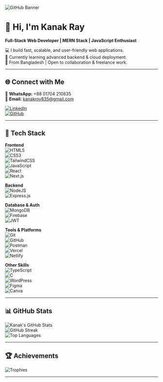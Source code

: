 <!-- Banner -->
![GitHub Banner]([https://i.ibb.co/5TQ5m9n/github-banner.png](https://i.ibb.co.com/20LYqQGs/Black-Modern-Minimalist-Simple-Technology-Banner.png)) 

# 👋 Hi, I'm Kanak Ray  
**Full-Stack Web Developer | MERN Stack | JavaScript Enthusiast**

💻 I build fast, scalable, and user-friendly web applications.  
🎯 Currently learning advanced backend & cloud deployment.  
📍 From Bangladesh | Open to collaboration & freelance work.  

---

## 🌐 Connect with Me
📱 **WhatsApp:** +88 01704 210835  
📧 **Email:** [kanakroy835@gmail.com](mailto:kanakroy835@gmail.com)  

[![LinkedIn](https://img.shields.io/badge/LinkedIn-%230077B5.svg?style=for-the-badge&logo=linkedin&logoColor=white)](https://linkedin.com/in/captain-kanak)  
[![GitHub](https://img.shields.io/badge/GitHub-181717.svg?style=for-the-badge&logo=github&logoColor=white)](https://github.com/Captain-Kanak)  

---

## 🚀 Tech Stack

**Frontend**  
![HTML5](https://img.shields.io/badge/html5-%23E34F26.svg?style=for-the-badge&logo=html5&logoColor=white)  
![CSS3](https://img.shields.io/badge/css3-%231572B6.svg?style=for-the-badge&logo=css3&logoColor=white)  
![TailwindCSS](https://img.shields.io/badge/tailwindcss-%2338B2AC.svg?style=for-the-badge&logo=tailwind-css&logoColor=white)  
![JavaScript](https://img.shields.io/badge/javascript-%23323330.svg?style=for-the-badge&logo=javascript&logoColor=%23F7DF1E)  
![React](https://img.shields.io/badge/react-%2320232a.svg?style=for-the-badge&logo=react&logoColor=%2361DAFB)  
![Next.js](https://img.shields.io/badge/Next-black?style=for-the-badge&logo=next.js&logoColor=white)  

**Backend**  
![NodeJS](https://img.shields.io/badge/node.js-6DA55F?style=for-the-badge&logo=node.js&logoColor=white)  
![Express.js](https://img.shields.io/badge/express.js-%23404d59.svg?style=for-the-badge&logo=express&logoColor=%2361DAFB)  

**Database & Auth**  
![MongoDB](https://img.shields.io/badge/MongoDB-%234ea94b.svg?style=for-the-badge&logo=mongodb&logoColor=white)  
![Firebase](https://img.shields.io/badge/firebase-%23039BE5.svg?style=for-the-badge&logo=firebase)  
![JWT](https://img.shields.io/badge/JWT-black?style=for-the-badge&logo=JSON%20web%20tokens)  

**Tools & Platforms**  
![Git](https://img.shields.io/badge/git-%23F05033.svg?style=for-the-badge&logo=git&logoColor=white)  
![GitHub](https://img.shields.io/badge/github-%23121011.svg?style=for-the-badge&logo=github&logoColor=white)  
![Postman](https://img.shields.io/badge/Postman-FF6C37?style=for-the-badge&logo=postman&logoColor=white)  
![Vercel](https://img.shields.io/badge/vercel-%23000000.svg?style=for-the-badge&logo=vercel&logoColor=white)  
![Netlify](https://img.shields.io/badge/netlify-%23000000.svg?style=for-the-badge&logo=netlify&logoColor=#00C7B7)  

**Other Skills**  
![TypeScript](https://img.shields.io/badge/typescript-%23007ACC.svg?style=for-the-badge&logo=typescript&logoColor=white)  
![C](https://img.shields.io/badge/c-%2300599C.svg?style=for-the-badge&logo=c&logoColor=white)  
![WordPress](https://img.shields.io/badge/WordPress-%23117AC9.svg?style=for-the-badge&logo=WordPress&logoColor=white)  
![Figma](https://img.shields.io/badge/figma-%23F24E1E.svg?style=for-the-badge&logo=figma&logoColor=white)  
![Canva](https://img.shields.io/badge/Canva-%2300C4CC.svg?style=for-the-badge&logo=Canva&logoColor=white)  

---

## 📊 GitHub Stats
![Kanak's GitHub Stats](https://github-readme-stats.vercel.app/api?username=Captain-Kanak&theme=tokyonight&hide_border=false&include_all_commits=true&count_private=true)  
![GitHub Streak](https://nirzak-streak-stats.vercel.app/?user=Captain-Kanak&theme=tokyonight&hide_border=false)  
![Top Languages](https://github-readme-stats.vercel.app/api/top-langs/?username=Captain-Kanak&theme=tokyonight&hide_border=false&layout=compact)  

---

## 🏆 Achievements
![Trophies](https://github-profile-trophy.vercel.app/?username=Captain-Kanak&theme=radical&no-frame=false&no-bg=true&margin-w=4)  

---
